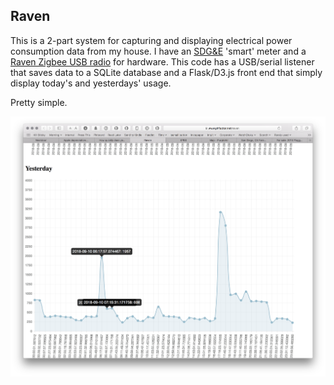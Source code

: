 ## Raven

This is a 2-part system for capturing and displaying electrical power consumption data from my house. I have an [SDG&E](https://sdge.com) 'smart' meter and a [Raven Zigbee USB radio]() for hardware. This code has a USB/serial listener that saves data to a SQLite database and a Flask/D3.js front end that simply display today's and yesterdays' usage. 

Pretty simple.

![screenshot](docs/screenshot.png)
